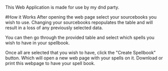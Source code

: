 This Web Application is made for use by my dnd party.

#How it Works
After opening the web page select your sourcebooks you wish to use.
Changing your sourcebooks repopulates the table and will result in a loss of any previously selected data.

You can then go through the provided table and select which spells you wish to have in your spellbook.

Once all are selected that you wish to have, click the "Create Spellbook" button. Which will open a new web page with your spells on it. Download or print this webpage to have your spell book.
